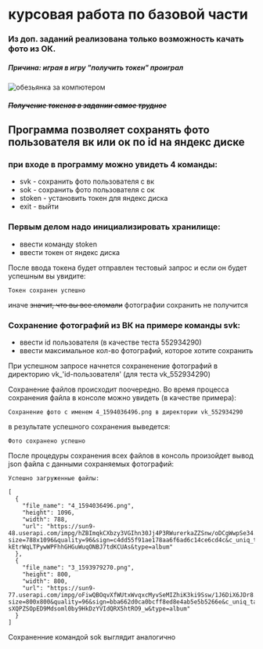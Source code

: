 # курсовая работа по базовой части
### Из доп. заданий реализована только возможность качать фото из ОК.
##### Причина: играя в игру "получить токен" проиграл
![обезьянка за компютером](images/6f432fe3dbc7c93c9efb84787621d963.gif)
##### ~~Получение токенов в задании самое трудное~~

## Программа позволяет сохранять фото пользователя вк или ок по id на яндекс диске

### при входе в программу можно увидеть 4 команды:
* svk - сохранить фото пользователя с вк
* sok - сохранить фото пользователя с ок
* stoken - установить токен для яндекс диска
* exit - выйти

### Первым делом надо инициализировать хранилище:
* ввести команду stoken
* ввести токен от яндекс диска  

После ввода токена будет отправлен тестовый запрос и если он будет успешным вы увидите:  

```
Токен сохранен успешно
```

иначе ~~значит, что вы все сломали~~ фотографии сохранить  не получится

### Сохранение фотографий из ВК на примере команды svk:

* ввести id пользователя (в качестве теста 552934290)
* ввести максимальное кол-во фотографий, которое хотите сохранить

При успешном запросе начнется сохраненение фотографий в директорию vk_'id-пользователя' (для теста vk_552934290)  


Сохранение файлов происходит поочередно. Во время процесса сохранения файла в консоле можно увидеть (в качестве примера):  

```
Сохранение фото с именем 4_1594036496.png в директории vk_552934290
```

в результате успешного сохранения выведется:  
```
Фото сохранено успешно
```

После процедуры сохранения всех файлов в консоль произойдет вывод json файла с данными сохраняемых фотографий:
```
Успешно загруженные файлы: 
```

```
[
  {
    "file_name": "4_1594036496.png",
    "height": 1096,
    "width": 788,
    "url": "https://sun9-48.userapi.com/impg/hZBImqkCXbzy3VGIhn30Jj4P3RWurerkaZZSnw/oDCgWwpSe34.jpg?size=788x1096&quality=96&sign=c4dd55f91ae178aa6f6ad6c14ce6cd4c&c_uniq_tag=u7Tqeio-kEtrWqLTPywWPFhhGHGuWuqONBJ7tdKCUAs&type=album"
  },
  {
    "file_name": "3_1593979270.png",
    "height": 800,
    "width": 800,
    "url": "https://sun9-77.userapi.com/impg/oFiwQBOqvXfWUtxWvqxcMyvSeMIZhiK3ki9Ssw/1J6DiX6JDr8.jpg?size=800x800&quality=96&sign=bba662d0ca0bcff8ed8e4ab5e5b5266e&c_uniq_tag=9O-sXQPZSOpED9Mdsoml0by9HkDzYVIdQRX5htRO9_w&type=album"
  }
]
```

Сохраненние командой sok выглядит аналогично

